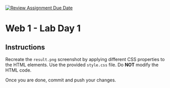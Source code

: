 [![Review Assignment Due Date](https://classroom.github.com/assets/deadline-readme-button-22041afd0340ce965d47ae6ef1cefeee28c7c493a6346c4f15d667ab976d596c.svg)](https://classroom.github.com/a/KXvEW1DS)
# Web 1 - Lab Day 1

## Instructions

Recreate the `result.png` screenshot by applying different CSS properties to the HTML elements. Use the provided `style.css` file.
Do **NOT** modify the HTML code.

Once you are done, commit and push your changes.
